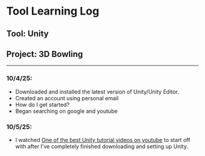 # Tool Learning Log

## Tool: **Unity**

## Project: **3D Bowling**

---

### 10/4/25:
* Downloaded and installed the latest version of Unity/Unity Editor.
* Created an account using personal email
* How do I get started?
* Began searching on google and youtube

### 10/5/25:
* I watched [One of the best Unity tutorial videos on youtube](https://www.youtube.com/watch?v=XtQMytORBmM) to start off with after I've completely finished downloading and setting up Unity.




<!--
* Links you used today (websites, videos, etc)
* Things you tried, progress you made, etc
* Challenges, a-ha moments, etc
* Questions you still have
* What you're going to try next
-->
